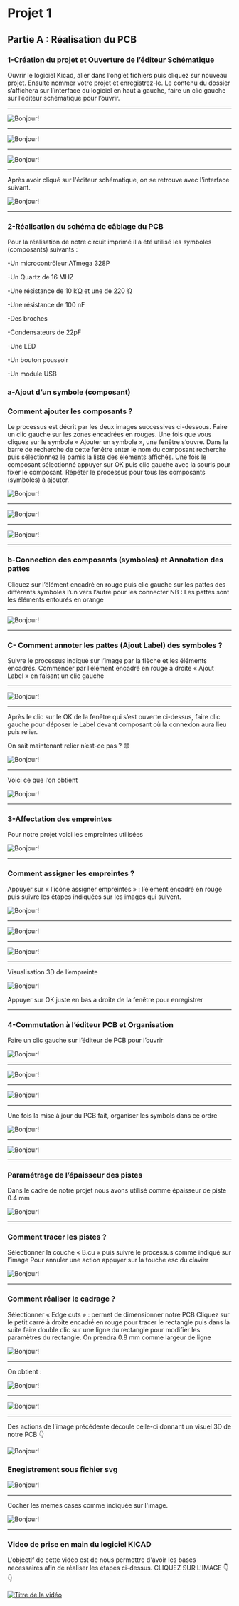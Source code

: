 # Projet 1

## Partie A : Réalisation du PCB

### **1-Création du projet et Ouverture de l’éditeur Schématique**

Ouvrir le logiciel Kicad, aller dans l’onglet fichiers puis cliquez sur nouveau projet. Ensuite nommer votre projet et enregistrez-le. Le contenu du dossier s’affichera sur l’interface du logiciel en haut à gauche, faire un clic gauche sur l’éditeur schématique pour l’ouvrir.

---

![Bonjour!](images\one-image.jpg)

---

![Bonjour!](images\two-image.jpg)

---

![Bonjour!](images\three-image.jpg)

---

Après avoir cliqué sur l'éditeur schématique, on se retrouve avec l'interface suivant.

![Bonjour!](images\four-image.jpg)

---

### **2-Réalisation du schéma de câblage du PCB**

Pour la réalisation de notre circuit imprimé il a été utilisé les symboles (composants) suivants :

-Un microcontrôleur ATmega 328P

-Un Quartz de 16 MHZ

-Une résistance de 10 kΏ et une de 220 Ώ

-Une résistance de 100 nF

-Des broches

-Condensateurs de 22pF

-Une LED

-Un bouton poussoir

-Un module USB

### **a-Ajout d’un symbole (composant)**

### Comment ajouter les composants ?

Le processus est décrit par les deux images successives ci-dessous. Faire un clic gauche sur les zones encadrées en rouges. Une fois que vous cliquez sur le symbole « Ajouter un symbole », une fenêtre s’ouvre. Dans la barre de recherche de cette fenêtre enter le nom du composant recherche puis sélectionnez le pamis la liste des éléments affichés. Une fois le composant sélectionné appuyer sur OK puis clic gauche avec la souris pour fixer le composant.
Répéter le processus pour tous les composants (symboles) à ajouter.

![Bonjour!](images\five-image.jpg)

---

![Bonjour!](images\six-image.jpg)

---

![Bonjour!](images\seven-image.jpg)

---

### **b-Connection des composants (symboles) et Annotation des pattes**

Cliquez sur l’élément encadré en rouge puis clic gauche sur les pattes des différents symboles l’un vers l’autre pour les connecter
NB : Les pattes sont les éléments entourés en orange

---

![Bonjour!](images\height-image.jpg)

---

### **C- Comment annoter les pattes (Ajout Label) des symboles ?**

Suivre le processus indiqué sur l’image par la flèche et les éléments encadrés. Commencer par l’élément encadré en rouge à droite « Ajout Label » en faisant un clic gauche

---

![Bonjour!](images\ten-image.jpg)

---

Après le clic sur le OK de la fenêtre qui s’est ouverte ci-dessus, faire clic gauche pour déposer le Label devant composant où la connexion aura lieu puis relier.

On sait maintenant relier n’est-ce pas ? 😊

![Bonjour!](images\eleven-image.jpg)

---

Voici ce que l’on obtient

![Bonjour!](images\nine-image.jpg)

---

### **3-Affectation des empreintes**

Pour notre projet voici les empreintes utilisées

![Bonjour!](images\trans-image.jpg)

---

### Comment assigner les empreintes ?

Appuyer sur « l’icône assigner empreintes » : l’élément encadré en rouge puis suivre les étapes indiquées sur les images qui suivent.

![Bonjour!](images\twelve-image.jpg)

---

![Bonjour!](images\thirteen-image.jpg)

---

![Bonjour!](images\fourteen-image.jpg)

---

Visualisation 3D de l’empreinte

![Bonjour!](images\fifteen-image.jpg)

Appuyer sur OK juste en bas a droite de la fenêtre pour enregistrer

---

### **4-Commutation à l’éditeur PCB et Organisation**

Faire un clic gauche sur l’éditeur de PCB pour l’ouvrir

![Bonjour!](images\sixteen-image.jpg)

---

![Bonjour!](images\seventeen-image.jpg)

---

![Bonjour!](images\heighteen-image.jpg)

---

Une fois la mise à jour du PCB fait, organiser les symbols dans ce ordre

![Bonjour!](images\twenty-image.jpg)

---

![Bonjour!](images\twentyone-image.jpg)

---

### Paramétrage de l’épaisseur des pistes

Dans le cadre de notre projet nous avons utilisé comme épaisseur de piste 0.4 mm

![Bonjour!](images\twentytwo-image.jpg)

---

### Comment tracer les pistes ?

Sélectionner la couche « B.cu » puis suivre le processus comme indiqué sur l’image
Pour annuler une action appuyer sur la touche esc du clavier

![Bonjour!](images\twentythree-image.jpg)

---

### Comment réaliser le cadrage ?

Sélectionner « Edge cuts » :  permet de dimensionner notre PCB
Cliquez sur le petit carré à droite encadré en rouge pour tracer le rectangle puis dans la suite faire double clic sur une ligne du rectangle pour modifier les paramètres du rectangle. On prendra 0.8 mm comme largeur de ligne

![Bonjour!](images\twentyfour-image.jpg)

---
On obtient :

![Bonjour!](images\last-image.jpg)

---

![Bonjour!](images\twentyfive-image.jpg)

---

Des actions de l’image précédente découle celle-ci donnant un visuel 3D de notre PCB 👇

![Bonjour!](images\final-image.jpg)

### Enegistrement sous fichier svg

![Bonjour!](images\five-image.jpg)

---

Cocher les memes cases comme indiquée sur l'image.

![Bonjour!](images\seven-image.jpg)

---

### Video de prise en main du logiciel KICAD

L'objectif de cette vidéo est de nous permettre d'avoir les bases necessaires afin de  réaliser les étapes ci-dessus. CLIQUEZ SUR L'IMAGE 👇👇

[![Titre de la vidéo](https://img.youtube.com/vi/VIDEO_ID/0.jpg)](https://www.youtube.com/watch?v=l9b_6WLemmg&t=72s&pp=ugMICgJmchABGAHKBRNraWNhZCBwcmlzZSBlbiBtYWlu)
